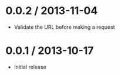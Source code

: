 0.0.2 / 2013-11-04
==================
 * Validate the URL before making a request

0.0.1 / 2013-10-17
==================
 * Initial release